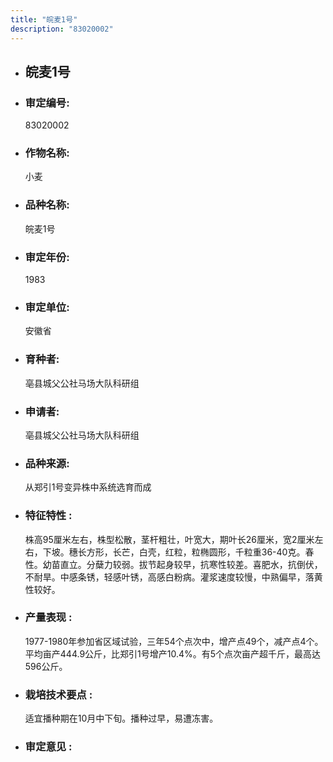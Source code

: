 ```yaml
---
title: "皖麦1号"
description: "83020002"
---
```

* ## 皖麦1号
* ###  审定编号:  
   83020002

*  ### 作物名称:  
   小麦

*   ###  品种名称: 
    皖麦1号

*   ### 审定年份: 
    1983

*   ### 审定单位:  
    安徽省

*   ### 育种者:  
    亳县城父公社马场大队科研组

*   ### 申请者:  
    亳县城父公社马场大队科研组

*   ### 品种来源:  
    从郑引1号变异株中系统选育而成

*   ### 特征特性 : 
    株高95厘米左右，株型松散，茎杆粗壮，叶宽大，期叶长26厘米，宽2厘米左右，下坡。穗长方形，长芒，白壳，红粒，粒椭圆形，千粒重36-40克。春性。幼苗直立。分蘖力较弱。拔节起身较早，抗寒性较差。喜肥水，抗倒伏，不耐旱。中感条锈，轻感叶锈，高感白粉病。灌浆速度较慢，中熟偏早，落黄性较好。

*   ### 产量表现 : 
    1977-1980年参加省区域试验，三年54个点次中，增产点49个，减产点4个。平均亩产444.9公斤，比郑引1号增产10.4%。有5个点次亩产超千斤，最高达596公斤。

*   ### 栽培技术要点 : 
    适宜播种期在10月中下旬。播种过早，易遭冻害。

*   ### 审定意见 : 
    
